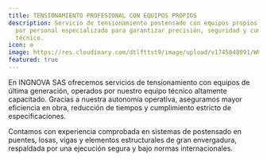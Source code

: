 ```yaml
---
title: TENSIONAMIENTO PROFESIONAL CON EQUIPOS PROPIOS
description: Servicio de tensionamiento postensado con equipos propios, operados
  por personal especializado para garantizar precisión, seguridad y cumplimiento
  técnico.
icon: ⚙️
image: https://res.cloudinary.com/dtlfttst9/image/upload/v1745848991/WhatsApp_Image_2025-04-28_at_9.02.51_AM_j2c0eh.jpg
featured: true
---
```

En INGNOVA SAS ofrecemos servicios de tensionamiento con equipos de última generación, operados por nuestro equipo técnico altamente capacitado. Gracias a nuestra autonomía operativa, aseguramos mayor eficiencia en obra, reducción de tiempos y cumplimiento estricto de especificaciones.

Contamos con experiencia comprobada en sistemas de postensado en puentes, losas, vigas y elementos estructurales de gran envergadura, respaldada por una ejecución segura y bajo normas internacionales.
